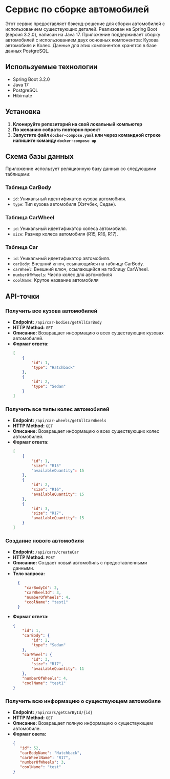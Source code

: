 # Сервис по сборке автомобилей

Этот сервис предоставляет бэкенд-решение для сборки автомобилей с использованием существующих деталей. 
Реализован на Spring Boot (версия 3.2.0), написан на Java 17. Приложение поддерживает сборку автомобилей с использованием двух основных компонентов: Кузова автомобиля и Колес. Данные для этих компонентов хранятся в базе данных PostgreSQL.

## Используемые технологии
- Spring Boot 3.2.0
- Java 17
- PostgreSQL
- Hibirnate

## Установка
  1. **Клонируйте репозиторий на свой локальный компьютер**
  2. **По желанию собрать повторно проект**
  3. **Запустите файл `docker-compose.yaml` или через командной строке напишите команду `docker-compose up`**

## Схема базы данных 
Приложение использует реляционную базу данных со следующими таблицами:

### Таблица CarBody

- `id`: Уникальный идентификатор кузова автомобиля.
- `type`: Тип кузова автомобиля (Хэтчбек, Седан).

### Таблица CarWheel

- `id`: Уникальный идентификатор колеса автомобиля.
- `size`: Размер колеса автомобиля (R15, R16, R17).

### Таблица Car

- `id`: Уникальный идентификатор автомобиля.
- `carBody`: Внешний ключ, ссылающийся на таблицу CarBody.
- `carWheel`: Внешний ключ, ссылающийся на таблицу CarWheel.
- `numberOfWheels`: Число колес для автомобиля
- `coolName`: Крутое название автомобиля

## API-точки

### Получить все кузова автомобилей

- **Endpoint:** `/api/car-bodies/getAllCarBody`
- **HTTP Method:** `GET`
- **Описание:** Возвращает информацию о всех существующих кузовах автомобилей.
- **Формат ответа:**
  ```json
  [
      {
          "id": 1,
          "type": "Hatchback"
      },
      {
          "id": 2,
          "type": "Sedan"
      }
  ]

### Получить все типы колес автомобилей

- **Endpoint:** `/api/car-wheels/getAllCarWheels`
- **HTTP Method:** `GET`
- **Описание:** Возвращает информацию о всех существующих колес автомобилей.
- **Формат ответа:**
  ```json
  [
      {
          "id": 1,
          "size": "R15"
          "availableQuantity": 15
      },
      {
          "id": 2,
          "size": "R16",
          "availableQuantity": 15
      },
      {
          "id": 3,
          "size": "R17",
          "availableQuantity": 15
      }
  ]

### Создание нового автомобиля

- **Endpoint:** `/api/cars/createCar`
- **HTTP Method:** `POST`
- **Описание:** Создает новый автомобиль с предоставленными данными.
- **Тело запроса:**
  ```json
    {
       "carBodyId": 2,
       "carWheelId": 3,
       "numberOfWheels": 4,
       "coolName": "test1"
    }  

- **Формат ответа:**
  ```json
  {
      "id": 1,
      "carBody": {
          "id": 2,
          "type": "Sedan"
      },
      "carWheel": {
          "id": 3,
          "size": "R17",
          "availableQuantity": 11
      },
      "numberOfWheels": 4,
      "coolName": "test1"
  }


### Получить всю информацию о существующем автомобиле

- **Endpoint:** `/api/cars/getCarById/{id}`
- **HTTP Method:** `GET`
- **Описание:**  Возвращает полную информацию о существующем автомобиле.
- **Формат овета:**
   ```json
  {
      "id": 52,
      "carBodyName": "Hatchback",
      "carWheelName": "R17",
      "numberOfWheels": 3,
      "coolName": "test"
  }
